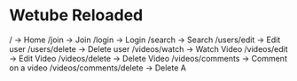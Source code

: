 # Wetube Reloaded

/ -> Home
/join -> Join
/login -> Login
/search -> Search
/users/edit -> Edit user
/users/delete -> Delete user
/videos/watch -> Watch Video
/videos/edit -> Edit Video
/videos/delete -> Delete Video
/videos/comments -> Comment on a video
/videos/comments/delete -> Delete A
